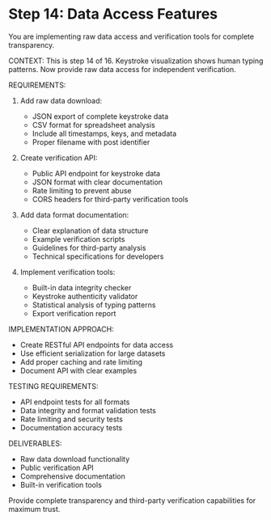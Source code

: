 # Step 14: Data Access Features

You are implementing raw data access and verification tools for complete transparency.

CONTEXT: This is step 14 of 16. Keystroke visualization shows human typing patterns. Now provide raw data access for independent verification.

REQUIREMENTS:
1. Add raw data download:
   - JSON export of complete keystroke data
   - CSV format for spreadsheet analysis
   - Include all timestamps, keys, and metadata
   - Proper filename with post identifier

2. Create verification API:
   - Public API endpoint for keystroke data
   - JSON format with clear documentation
   - Rate limiting to prevent abuse
   - CORS headers for third-party verification tools

3. Add data format documentation:
   - Clear explanation of data structure
   - Example verification scripts
   - Guidelines for third-party analysis
   - Technical specifications for developers

4. Implement verification tools:
   - Built-in data integrity checker
   - Keystroke authenticity validator
   - Statistical analysis of typing patterns
   - Export verification report

IMPLEMENTATION APPROACH:
- Create RESTful API endpoints for data access
- Use efficient serialization for large datasets
- Add proper caching and rate limiting
- Document API with clear examples

TESTING REQUIREMENTS:
- API endpoint tests for all formats
- Data integrity and format validation tests
- Rate limiting and security tests
- Documentation accuracy tests

DELIVERABLES:
- Raw data download functionality
- Public verification API
- Comprehensive documentation
- Built-in verification tools

Provide complete transparency and third-party verification capabilities for maximum trust.